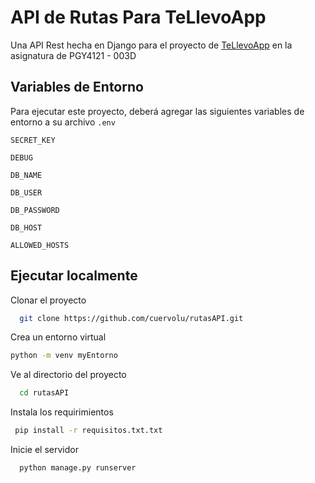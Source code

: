 
# API de Rutas Para TeLlevoApp

Una API Rest hecha en Django para el proyecto de [TeLlevoApp](https://github.com/cuervolu/TeLlevoApp.git) en la asignatura de PGY4121 - 003D



## Variables de Entorno

Para ejecutar este proyecto, deberá agregar las siguientes variables de entorno a su archivo `.env`

`SECRET_KEY `

`DEBUG`

`DB_NAME`

`DB_USER`

`DB_PASSWORD`

`DB_HOST`

`ALLOWED_HOSTS`

## Ejecutar localmente

Clonar el proyecto

```bash
  git clone https://github.com/cuervolu/rutasAPI.git
```

Crea un entorno virtual
```bash
python -m venv myEntorno
```

Ve al directorio del proyecto
```bash
  cd rutasAPI
```

Instala los requirimientos 
```bash
 pip install -r requisitos.txt.txt
```

Inicie el servidor

```bash
  python manage.py runserver
```


